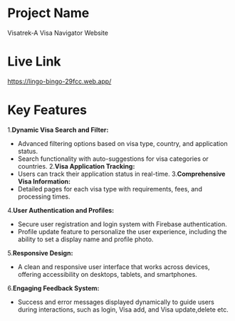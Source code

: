 # Project Name
Visatrek-A Visa Navigator Website

# Live Link
<https://lingo-bingo-29fcc.web.app/>

# Key Features
1.**Dynamic Visa Search and Filter:**
  * Advanced filtering options based on visa type, country, and application status.
  * Search functionality with auto-suggestions for visa categories or countries.
2.**Visa Application Tracking:**
  * Users can track their application status in real-time.
3.**Comprehensive Visa Information:**
  * Detailed pages for each visa type with requirements, fees, and processing times.

4.**User Authentication and Profiles:**
  * Secure user registration and login system with Firebase authentication.
  * Profile update feature to personalize the user experience, including the ability to set a display name and profile photo.

5.**Responsive Design:**

 * A clean and responsive user interface that works across devices, offering accessibility     on desktops, tablets, and smartphones.

6.**Engaging Feedback System:**

 * Success and error messages displayed dynamically to guide users during interactions, such as login, Visa add, and Visa update,delete etc.




